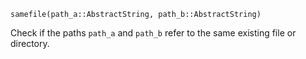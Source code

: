 ```
samefile(path_a::AbstractString, path_b::AbstractString)
```

Check if the paths `path_a` and `path_b` refer to the same existing file or directory.
